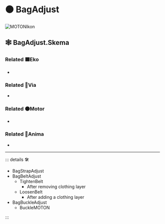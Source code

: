 # 🟠 <motor>BagAdjust</motor>

![MOTONIkon](/Ikon/Motor_Ikon.png)

## 🕸 BagAdjust.Skema

### Related 🟩<ekos>Eko</ekos>

-

### Related 🔻<via>Via</via>

-

### Related 🟠<motor>Motor</motor>

-

### Related 💜<anima>Anima</anima>

-

---

<!-- =================================================== -->
<!-- =================================================== -->
<!-- =================================================== -->
<!-- =================================================== -->
<!-- =================================================== -->
::: details 🛠

- BagStrapAdjust
- BagBeltAdjust
    - TightenBelt
        - After removing clothing layer
    - LoosenBelt
        - After adding a clothing layer
- BagBuckleAdjust
    - BuckleMOTON

:::

